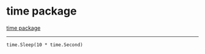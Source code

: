 

# time package

[time package](https://pkg.go.dev/time#Duration.Truncate)

***

`time.Sleep(10 * time.Second)`
